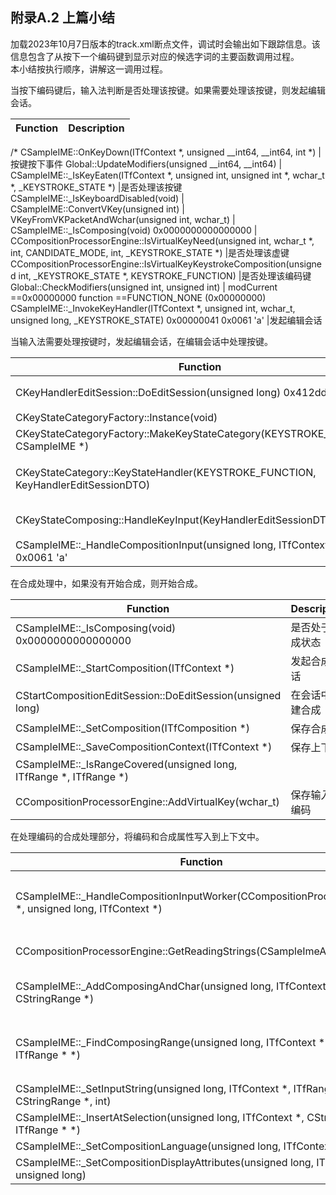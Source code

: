 ## 附录A.2 上篇小结

加载2023年10月7日版本的track.xml断点文件，调试时会输出如下跟踪信息。该信息包含了从按下一个编码键到显示对应的候选字词的主要函数调用过程。<br>
本小结按执行顺序，讲解这一调用过程。

当按下编码键后，输入法判断是否处理该按键。如果需要处理该按键，则发起编辑会话。

Function																												|Description
-|-
/*
CSampleIME::OnKeyDown(ITfContext *, unsigned __int64, __int64, int *)													|按键按下事件
 Global::UpdateModifiers(unsigned __int64, __int64)																		|
 CSampleIME::_IsKeyEaten(ITfContext *, unsigned int, unsigned int *, wchar_t *, _KEYSTROKE_STATE *)						|是否处理该按键
 CSampleIME::_IsKeyboardDisabled(void)																					|
 CSampleIME::ConvertVKey(unsigned int)																					|
 VKeyFromVKPacketAndWchar(unsigned int, wchar_t)																		|
 CSampleIME::_IsComposing(void) 0x0000000000000000 <NULL>																|
 CCompositionProcessorEngine::IsVirtualKeyNeed(unsigned int, wchar_t *, int, CANDIDATE_MODE, int, _KEYSTROKE_STATE *)	|是否处理该虚键
 CCompositionProcessorEngine::IsVirtualKeyKeystrokeComposition(unsigned int, _KEYSTROKE_STATE *, KEYSTROKE_FUNCTION)	|是否处理该编码键
 Global::CheckModifiers(unsigned int, unsigned int)																		|
 modCurrent ==0x00000000
 function ==FUNCTION_NONE (0x00000000)
 CSampleIME::_InvokeKeyHandler(ITfContext *, unsigned int, wchar_t, unsigned long, _KEYSTROKE_STATE) 0x00000041 0x0061 'a'	|发起编辑会话
 
当输入法需要处理按键时，发起编辑会话，在编辑会话中处理按键。
 
Function																				|Description
-|-
 CKeyHandlerEditSession::DoEditSession(unsigned long) 0x412dd00c						|在编辑会话中处理按键
 CKeyStateCategoryFactory::Instance(void)												|
 CKeyStateCategoryFactory::MakeKeyStateCategory(KEYSTROKE_CATEGORY, CSampleIME *)		|将按键分类
 CKeyStateCategory::KeyStateHandler(KEYSTROKE_FUNCTION, KeyHandlerEditSessionDTO)		|按照按键类别调用相应的处理函数
 CKeyStateComposing::HandleKeyInput(KeyHandlerEditSessionDTO)							|当前按键为输入状态
 CSampleIME::_HandleCompositionInput(unsigned long, ITfContext *, wchar_t) 0x0061 'a'	|处理合成
 
在合成处理中，如果没有开始合成，则开始合成。
 
Function																				|Description
-|-
 CSampleIME::_IsComposing(void) 0x0000000000000000 <NULL>			|是否处于合成状态
 CSampleIME::_StartComposition(ITfContext *)						|发起合成会话
 CStartCompositionEditSession::DoEditSession(unsigned long)			|在会话中创建合成
 CSampleIME::_SetComposition(ITfComposition *)						|保存合成
 CSampleIME::_SaveCompositionContext(ITfContext *)					|保存上下文
 CSampleIME::_IsRangeCovered(unsigned long, ITfRange *, ITfRange *)	|
 CCompositionProcessorEngine::AddVirtualKey(wchar_t)				|保存输入的编码
 
在处理编码的合成处理部分，将编码和合成属性写入到上下文中。
 
Function																								|Description
-|-
 CSampleIME::_HandleCompositionInputWorker(CCompositionProcessorEngine *, unsigned long, ITfContext *)	|编码处理（包括合成和候选列表处理）
 CCompositionProcessorEngine::GetReadingStrings(CSampleImeArray<CStringRange> *, int *)					|获取输入编码
 CSampleIME::_AddComposingAndChar(unsigned long, ITfContext *, CStringRange *)							|将输入编码加入到合成中
 CSampleIME::_FindComposingRange(unsigned long, ITfContext *, ITfRange *, ITfRange * *)					|查找合成范围（将编码添加到已转换范围之后）
 CSampleIME::_SetInputString(unsigned long, ITfContext *, ITfRange *, CStringRange *, int)				|
 CSampleIME::_InsertAtSelection(unsigned long, ITfContext *, CStringRange *, ITfRange * *)				|
 CSampleIME::_SetCompositionLanguage(unsigned long, ITfContext *)										|
 CSampleIME::_SetCompositionDisplayAttributes(unsigned long, ITfContext *, unsigned long)				|
